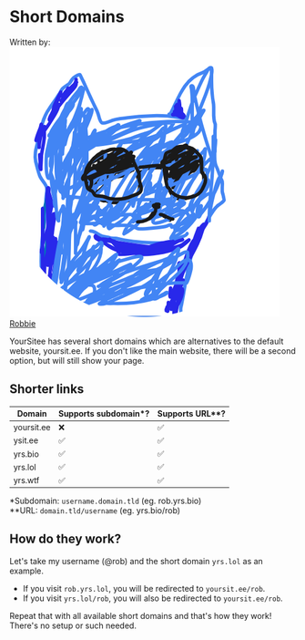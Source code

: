 # Short Domains

Written by: <img src="../.gitbook/assets/contributors/robskan.png" data-size="line"> [Robbie](../about/contributors.md#robskan-project-lead)

YourSitee has several short domains which are alternatives to the default website, yoursit.ee. If you don't like the main website, there will be a second option, but will still show your page.

## Shorter links

| Domain     | Supports subdomain\*? | Supports URL\*\*? |
|------------|-----------------------|-------------------|
| yoursit.ee | ❌                     | ✅                 |
| ysit.ee    | ✅                     | ✅                 |
| yrs.bio    | ✅                     | ✅                 |
| yrs.lol    | ✅                     | ✅                 |
| yrs.wtf    | ✅                     | ✅                 |

\*Subdomain: `username.domain.tld` (eg. rob.yrs.bio)\
\*\*URL: `domain.tld/username` (eg. yrs.bio/rob)

## How do they work?

Let's take my username (@rob) and the short domain `yrs.lol` as an example.

* If you visit `rob.yrs.lol`, you will be redirected to `yoursit.ee/rob`.
* If you visit `yrs.lol/rob`, you will also be redirected to `yoursit.ee/rob`.

Repeat that with all available short domains and that's how they work! There's no setup or such needed.
